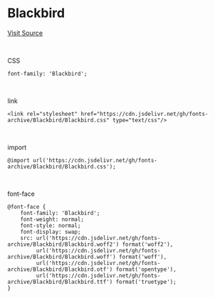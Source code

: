 # Blackbird

[Visit Source](https://www.dafont.com/blackbird.font)

&nbsp;

CSS

```
font-family: 'Blackbird';
```

&nbsp;

link

```
<link rel="stylesheet" href="https://cdn.jsdelivr.net/gh/fonts-archive/Blackbird/Blackbird.css" type="text/css"/>
```

&nbsp;

import

```
@import url('https://cdn.jsdelivr.net/gh/fonts-archive/Blackbird/Blackbird.css');
```

&nbsp;

font-face

```
@font-face {
    font-family: 'Blackbird';
    font-weight: normal;
    font-style: normal;
    font-display: swap;
    src: url('https://cdn.jsdelivr.net/gh/fonts-archive/Blackbird/Blackbird.woff2') format('woff2'),
         url('https://cdn.jsdelivr.net/gh/fonts-archive/Blackbird/Blackbird.woff') format('woff'),
         url('https://cdn.jsdelivr.net/gh/fonts-archive/Blackbird/Blackbird.otf') format('opentype'),
         url('https://cdn.jsdelivr.net/gh/fonts-archive/Blackbird/Blackbird.ttf') format('truetype');
}
```
